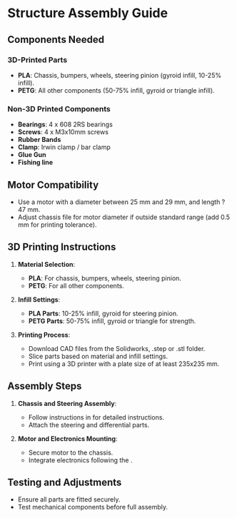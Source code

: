 # Structure Assembly Guide

## Components Needed
### 3D-Printed Parts
- **PLA**: Chassis, bumpers, wheels, steering pinion (gyroid infill, 10-25% infill).
- **PETG**: All other components (50-75% infill, gyroid or triangle infill).

### Non-3D Printed Components
- **Bearings**: 4 x 608 2RS bearings
- **Screws**: 4 x M3x10mm screws
- **Rubber Bands**
- **Clamp**: Irwin clamp / bar clamp
- **Glue Gun**
- **Fishing line**

## Motor Compatibility
- Use a motor with a diameter between 25 mm and 29 mm, and length ? 47 mm.
- Adjust chassis file for motor diameter if outside standard range (add 0.5 mm for printing tolerance).

## 3D Printing Instructions
1. **Material Selection**:
   - **PLA**: For chassis, bumpers, wheels, steering pinion.
   - **PETG**: For all other components.

2. **Infill Settings**:
   - **PLA Parts**: 10-25% infill, gyroid for steering pinion.
   - **PETG Parts**: 50-75% infill, gyroid or triangle for strength.

3. **Printing Process**:
   - Download CAD files from the Solidworks[](SolidWorks), .step[](.step) or .stl[](.stl) folder.
   - Slice parts based on material and infill settings.
   - Print using a 3D printer with a plate size of at least 235x235 mm.

## Assembly Steps
1. **Chassis and Steering Assembly**:
   - Follow instructions in [](Assembly_Instructions/README.md) for detailed instructions.
   - Attach the steering and differential parts.

2. **Motor and Electronics Mounting**:
   - Secure motor to the chassis.
   - Integrate electronics following the [](../Electronics/README.md`).

## Testing and Adjustments
- Ensure all parts are fitted securely.
- Test mechanical components before full assembly.
